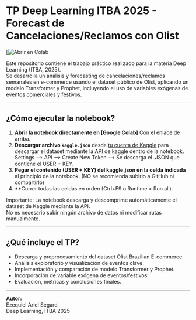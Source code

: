 # TP Deep Learning ITBA 2025 - Forecast de Cancelaciones/Reclamos con Olist

[![Abrir en Colab](https://colab.research.google.com/drive/1q2o-xaugY2Znu7RutGRauUpd2uKOWfJI#scrollTo=ulHibTxWTmjX)

Este repositorio contiene el trabajo práctico realizado para la materia Deep Learning (ITBA, 2025).  
Se desarrolla un análisis y forecasting de cancelaciones/reclamos semanales en e-commerce usando el dataset público de Olist, aplicando un modelo Transformer y Prophet, incluyendo el uso de variables exógenas de eventos comerciales y festivos.

---

## ¿Cómo ejecutar la notebook?

1. **Abrir la notebook directamente en [Google Colab]** Con el enlace de arriba.
2. **Descargar archivo `kaggle.json`** desde [tu cuenta de Kaggle](https://www.kaggle.com/settings/account) para descargar el dataset mediante la API de kaggle dentro de la notebook.
   Settings --> API --> Create New Token --> Se descarga el .JSON que contiene el USER + KEY.
4. **Pegar el contenido (USER + KEY) del kaggle.json en la celda indicada** al principio de la notebook.
   (NO se recomienda subirlo a GitHub ni compartirlo)
6. **Correr todas las celdas en orden (Ctrl+F9 o Runtime > Run all).

Importante:
La notebook descarga y descomprime automáticamente el dataset de Kaggle mediante la API.  
No es necesario subir ningún archivo de datos ni modificar rutas manualmente.

---

## ¿Qué incluye el TP?

- Descarga y preprocesamiento del dataset Olist Brazilian E-commerce.
- Análisis exploratorio y visualización de eventos clave.
- Implementación y comparación de modelo Transformer y Prophet.
- Incorporación de variable exógena de eventos/festivos.
- Evaluación, métricas y conclusiones finales.

---

**Autor:**  
Ezequiel Ariel Segard  
Deep Learning, ITBA 2025
